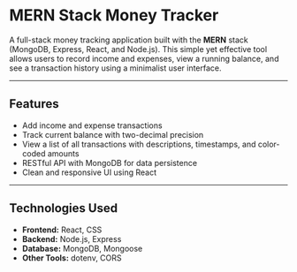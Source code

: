 # MERN Stack Money Tracker

A full-stack money tracking application built with the **MERN** stack (MongoDB, Express, React, and Node.js). This simple yet effective tool allows users to record income and expenses, view a running balance, and see a transaction history using a minimalist user interface.

---

## Features

- Add income and expense transactions
- Track current balance with two-decimal precision
- View a list of all transactions with descriptions, timestamps, and color-coded amounts
- RESTful API with MongoDB for data persistence
- Clean and responsive UI using React

---

## Technologies Used

- **Frontend:** React, CSS
- **Backend:** Node.js, Express
- **Database:** MongoDB, Mongoose
- **Other Tools:** dotenv, CORS
